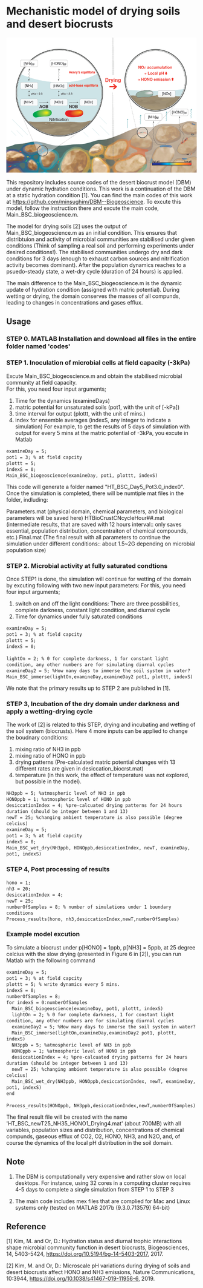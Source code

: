 # Mechanistic model of drying soils and desert biocrusts
![alt text](https://github.com/minsughim/DBM-for-drying-soils/blob/master/schematics_DBM_pH.PNG)

This repository includes source codes of the desert biocrust model (DBM) under dynamic hydration conditions.
This work is a continuation of the DBM at a static hydration condition [1]. You can find the main codes of this work at https://github.com/minsughim/DBM--Biogeoscience. To excute this model, follow the instruction there and excute the main code, Main_BSC_biogeoscience.m. 

The model for drying soils [2] uses the output of Main_BSC_biogeoscience.m as an initial condition. This ensures that distribtuion and activity of microbial communities are stabilised under given conditions (Think of sampling a real soil and performing experiments under desired conditions!). The stabilised communities undergo dry and dark conditions for 3 days (enough to exhaust carbon sources and nitrification activity becomes dominant). After the population dynamics reaches to a psuedo-steady state, a wet-dry cycle (duration of 24 hours) is applied. 

The main difference to the Main_BSC_biogeoscience.m is the dynamic update of hydration condition (assigned with matric potential). During wetting or drying, the domain conserves the masses of all compunds, leading to changes in concentrations and gases efflux. 

## Usage

### STEP 0. MATLAB Installation and download all files in the entire folder named 'codes'

### STEP 1. Inoculation of microbial cells at field capacity (-3kPa) 

Excute Main_BSC_biogeoscience.m and obtain the stabilised microbial community at field capacity.  
For this, you need four input arguments;
1. Time for the dynamics (examineDays)
2. matric potential for unsaturated soils (pot1, with the unit of [-kPa])
3. time interval for output (plottt, with the unit of mins.)
4. index for ensemble averages (indexS, any integer to indicate a simulation)
For example, to get the results of 5 days of simulation with output for every 5 mins at the matric potential of -3kPa, you excute in Matlab
~~~~~~~~~~~~~{.m}
examineDay = 5; 
pot1 = 3; % at field capcity
plottt = 5; 
indexS = 0;
Main_BSC_biogeoscience(examineDay, pot1, plottt, indexS)
~~~~~~~~~~~~~
This code will generate a folder named "HT_BSC_Day5_Pot3.0_index0". 
Once the simulation is completed, there will be numtiple mat files in the folder, indluding:

Parameters.mat (physical domain, chemical parameters, and biological parameters will be saved here)
HTBioCrustCNcycleHour##.mat (intermediate results, that are saved with 12 hours interval:: only saves essential, population distribution, concentraiton of chemical compounds, etc.) 
Final.mat (The final result with all parameters to continue the simulation under different conditions:: about 1.5~2G depending on microbial population size)

### STEP 2. Microbial activity at fully saturated condtions

Once STEP1 is done, the simulation will continue for wetting of the domain by excuting following with two new input parameters:
For this, you need four input arguments;
1. switch on and off the light conditions: There are three possbilities, complete darkness, constant light condition, and diurnal cycle
2. Time for dynamics under fully saturated conditions

~~~~~~~~~~~~~{.m}
examineDay = 5; 
pot1 = 3; % at field capcity
plottt = 5; 
indexS = 0;

lightOn = 2; % 0 for complete darkness, 1 for constant light condition, any other numbers are for simulating diurnal cycles
examineDay2 = 5; %How many days to immerse the soil system in water?
Main_BSC_immerse(lightOn,examineDay,examineDay2 pot1, plottt, indexS)
~~~~~~~~~~~~~

We note that the primary results up to STEP 2 are published in [1].

### STEP 3, Incubation of the dry domain under darkness and apply a wetting-drying cycle
The work of [2] is related to this STEP, drying and incubating and wetting of the soil system (biocrusts). 
Here 4 more inputs can be applied to change the boudnary conditions:
1. mixing ratio of NH3 in ppb
2. mixing ratio of HONO in ppb
3. drying patterns (Pre-calculated matric potential changes with 13 different rates are given in desiccation_biocrst.mat)
4. temperature (in this work, the effect of temperature was not explored, but possible in the model).

~~~~~~~~~~~~~{.m}
NH3ppb = 5; %atmospheric level of NH3 in ppb
HONOppb = 1; %atmospheric level of HONO in ppb
desiccationIndex = 4; %pre-calcuated drying patterns for 24 hours duration (should be integer between 1 and 13)
newT = 25; %changing ambient temperature is also possible (degree celcius)
examineDay = 5; 
pot1 = 3; % at field capcity
indexS = 0;
Main_BSC_wet_dry(NH3ppb, HONOppb,desiccationIndex, newT, examineDay, pot1, indexS)
~~~~~~~~~~~~~

### STEP 4, Post processing of results 
~~~~~~~~~~~~~{.m}
hono = 1;
nh3 = 20;
desiccationIndex = 4;
newT = 25;
numberOfSamples = 8; % number of simulations under 1 boundary conditions
Process_results(hono, nh3,desiccationIndex,newT,numberOfSamples)
~~~~~~~~~~~~~

### Example model excution
To simulate a biocrust under p[HONO] = 1ppb, p[NH3] = 5ppb, at 25 degree celcius with the slow drying (presented in Figure 6 in [2]), you can run Matlab with the following command


~~~~~~~~~~~~~{.m}
examineDay = 5; 
pot1 = 3; % at field capcity
plottt = 5; % write dynamics every 5 mins.
indexS = 0;
numberOfSamples = 8;
for indexS = 0:numberOfSamples
  Main_BSC_biogeoscience(examineDay, pot1, plottt, indexS)
  lightOn = 2; % 0 for complete darkness, 1 for constant light condition, any other numbers are for simulating diurnal cycles
  examineDay2 = 5; %How many days to immerse the soil system in water?
  Main_BSC_immerse(lightOn,examineDay,examineDay2 pot1, plottt, indexS)
  NH3ppb = 5; %atmospheric level of NH3 in ppb
  HONOppb = 1; %atmospheric level of HONO in ppb
  desiccationIndex = 4; %pre-calcuated drying patterns for 24 hours duration (should be integer between 1 and 13)
  newT = 25; %changing ambient temperature is also possible (degree celcius)
  Main_BSC_wet_dry(NH3ppb, HONOppb,desiccationIndex, newT, examineDay, pot1, indexS)
end

Process_results(HONOppb, NH3ppb,desiccationIndex,newT,numberOfSamples)
~~~~~~~~~~~~~
The final result file will be created with the name 'HT_BSC_newT25_NH35_HONO1_Drying4.mat' (about 700MB) with all variables, population sizes and distribution, concentrations of chemical compunds, gaseous efflux of CO2, O2, HONO, NH3, and N2O, and, of course the dynamics of the local pH distribution in the soil domain. 

## Note

1. The DBM is computationally very expensive and rather slow on local desktops. For instance, using 32 cores in a computing cluster requires 4-5 days to complete a single simulation from STEP 1 to STEP 3

2. The main code includes mex files that are complied for Mac and Linux systems only (tested on MATLAB 2017b (9.3.0.713579) 64-bit)



## Reference

[1] Kim, M. and Or, D.: Hydration status and diurnal trophic interactions shape microbial community function in desert biocrusts, Biogeosciences, 14, 5403-5424, https://doi.org/10.5194/bg-14-5403-2017, 2017.

[2] Kim, M. and Or, D.: Microscale pH variations during drying of soils and desert biocrusts affect HONO and NH3 emissions, Nature Communications, 10:3944, https://doi.org/10.1038/s41467-019-11956-6, 2019.

